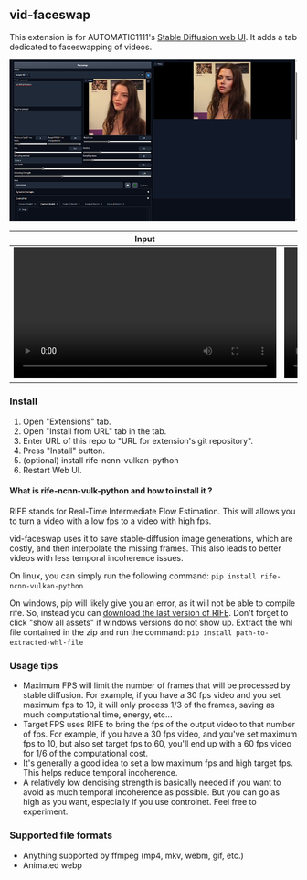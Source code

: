 ## vid-faceswap

This extension is for AUTOMATIC1111's [Stable Diffusion web UI](https://github.com/AUTOMATIC1111/stable-diffusion-webui).
It adds a tab dedicated to faceswapping of videos.

<img width="960" alt="" src="interface.png">

|Input|Output|
|---|---|
|<video src="anya.mp4" width="460">|<video src="scarlett.mp4" width="460">|

### Install

1. Open "Extensions" tab.
2. Open "Install from URL" tab in the tab.
3. Enter URL of this repo to "URL for extension's git repository".
4. Press "Install" button.
5. (optional) install rife-ncnn-vulkan-python
6. Restart Web UI.

#### What is rife-ncnn-vulk-python and how to install it ?

RIFE stands for Real-Time Intermediate Flow Estimation. This will allows you to turn a video with a low fps to a video with high fps. 

vid-faceswap uses it to save stable-diffusion image generations, which are costly, and then interpolate the missing frames. This also leads to better videos with less temporal incoherence issues.

On linux, you can simply run the following command:
```pip install rife-ncnn-vulkan-python```

On windows, pip will likely give you an error, as it will not be able to compile rife. So, instead you can [download the last version of RIFE](https://github.com/media2x/rife-ncnn-vulkan-python/releases). Don't forget to click "show all assets" if windows versions do not show up. Extract the whl file contained in the zip and run the command: ```pip install path-to-extracted-whl-file```

### Usage tips

- Maximum FPS will limit the number of frames that will be processed by stable diffusion. For example, if you have a 30 fps video and you set maximum fps to 10, it will only process 1/3 of the frames, saving as much computational time, energy, etc...
- Target FPS uses RIFE to bring the fps of the output video to that number of fps. For example, if you have a 30 fps video, and you've set maximum fps to 10, but also set target fps to 60, you'll end up with a 60 fps video for 1/6 of the computational cost.
- It's generally a good idea to set a low maximum fps and high target fps. This helps reduce temporal incoherence.
- A relatively low denoising strength is basically needed if you want to avoid as much temporal incoherence as possible. But you can go as high as you want, especially if you use controlnet. Feel free to experiment.

### Supported file formats

- Anything supported by ffmpeg (mp4, mkv, webm, gif, etc.) 
- Animated webp